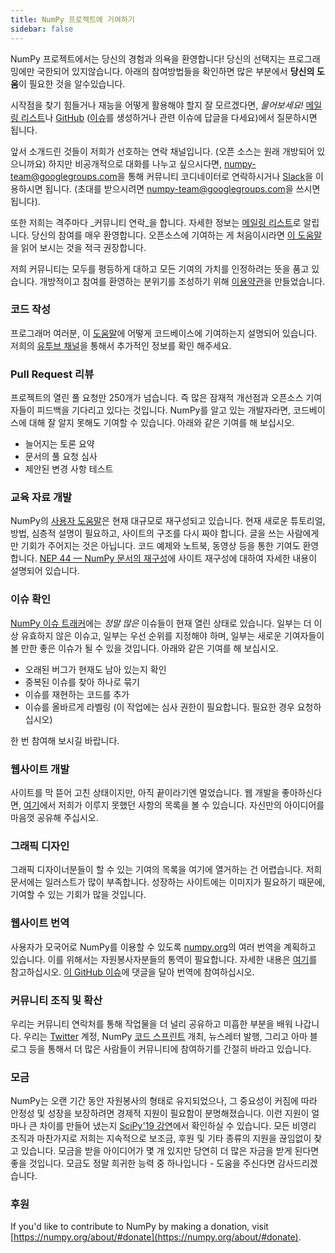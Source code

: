 ```yaml
---
title: NumPy 프로젝트에 기여하기
sidebar: false
---
```


NumPy 프로젝트에서는 당신의 경험과 의욕을 환영합니다! 당신의 선택지는 프로그래밍에만 국한되어 있지않습니다. 아래의 참여방법들을 확인하면 많은 부분에서 **당신의 도움**이 필요한 것을 알수있습니다.

시작점을 찾기 힘들거나 재능을 어떻게 활용해야 할지 잘 모르겠다면, _물어보세요!_ [메일링 리스트](https://mail.python.org/mailman/listinfo/numpy-discussion)나 [GitHub](http://github.com/numpy/numpy) ([이슈](https://github.com/numpy/numpy/issues)를 생성하거나 관련 이슈에 답글을 다세요)에서 질문하시면 됩니다.

앞서 소개드린 것들이 저희가 선호하는 연락 채널입니다. (오픈 소스는 원래 개방되어 있으니까요) 하지만 비공개적으로 대화를 나누고 싶으시다면, <numpy-team@googlegroups.com>을 통해 커뮤니티 코디네이터로 연락하시거나 [Slack](https://numpy-team.slack.com)을 이용하시면 됩니다. (초대를 받으시려면 <numpy-team@googlegroups.com>을 쓰시면 됩니다).

또한 저희는 격주마다 _커뮤니티 연락_을 합니다. 자세한 정보는 [메일링 리스트](https://mail.python.org/mailman/listinfo/numpy-discussion)로 알립니다. 당신의 참여를 매우 환영합니다. 오픈소스에 기여하는 게 처음이시라면 [이 도움말](https://opensource.guide/how-to-contribute/)을 읽어 보시는 것을 적극 권장합니다.

저희 커뮤니티는 모두를 평등하게 대하고 모든 기여의 가치를 인정하려는 뜻을 품고 있습니다. 개방적이고 참여를 환영하는 분위기를 조성하기 위해 [이용약관](/code-of-conduct)을 만들었습니다.

### 코드 작성

프로그래머 여러분, 이 [도움말](https://numpy.org/devdocs/dev/index.html#development-process-summary)에 어떻게 코드베이스에 기여하는지 설명되어 있습니다. <br>저희의 [유투브 채널](https://www.youtube.com/playlist?list=PLCK6zCrcN3GXBUUzDr9L4__LnXZVtaIzS)을 통해서 추가적인 정보를 확인 해주세요.

### Pull Request 리뷰
프로젝트의 열린 풀 요청만 250개가 넘습니다. 즉 많은 잠재적 개선점과 오픈소스 기여자들이 피드백을 기다리고 있다는 것입니다. NumPy를 알고 있는 개발자라면, 코드베이스에 대해 잘 알지 못해도 기여할 수 있습니다. 아래와 같은 기여를 해 보십시오.
* 늘어지는 토론 요약
* 문서의 풀 요청 심사
* 제안된 변경 사항 테스트

### 교육 자료 개발

NumPy의 [사용자 도움말](https://numpy.org/devdocs)은 현재 대규모로 재구성되고 있습니다. 현재 새로운 튜토리얼, 방법, 심층적 설명이 필요하고, 사이트의 구조를 다시 짜야 합니다. 글을 쓰는 사람에게만 기회가 주어지는 것은 아닙니다. 코드 예제와 노트북, 동영상 등을 통한 기여도 환영합니다. [NEP 44 — NumPy 문서의 재구성](https://numpy.org/neps/nep-0044-restructuring-numpy-docs.html)에 사이트 재구성에 대하여 자세한 내용이 설명되어 있습니다.

### 이슈 확인

[NumPy 이슈 트래커](https://github.com/numpy/numpy/issues)에는 _정말 많은_ 이슈들이 현재 열린 상태로 있습니다. 일부는 더 이상 유효하지 않은 이슈고, 일부는 우선 순위를 지정해야 하며, 일부는 새로운 기여자들이 볼 만한 좋은 이슈가 될 수 있을 것입니다.  아래와 같은 기여를 해 보십시오.

* 오래된 버그가 현재도 남아 있는지 확인
* 중복된 이슈를 찾아 하나로 묶기
* 이슈를 재현하는 코드를 추가
* 이슈를 올바르게 라벨링 (이 작업에는 심사 권한이 필요합니다. 필요한 경우 요청하십시오)

한 번 참여해 보시길 바랍니다.

### 웹사이트 개발

사이트를 막 뜯어 고친 상태이지만, 아직 끝이라기엔 멀었습니다. 웹 개발을 좋아하신다면, [여기](https://github.com/numpy/numpy.org/issues?q=is%3Aissue+is%3Aopen+label%3Adesign)에서 저희가 이루지 못했던 사항의 목록을 볼 수 있습니다. 자신만의 아이디어를 마음껏 공유해 주십시오.

### 그래픽 디자인

그래픽 디자이너분들이 할 수 있는 기여의 목록을 여기에 열거하는 건 어렵습니다. 저희 문서에는 일러스트가 많이 부족합니다. 성장하는 사이트에는 이미지가 필요하기 때문에, 기여할 수 있는 기회가 많을 것입니다.

### 웹사이트 번역

사용자가 모국어로 NumPy를 이용할 수 있도록 [numpy.org](https://numpy.org)의 여러 번역을 계획하고 있습니다. 이를 위해서는 자원봉사자분들의 통역이 필요합니다.  자세한 내용은 [여기](https://numpy.org/neps/nep-0028-website-redesign.html#translation-multilingual-i18n)를 참고하십시오. [이 GitHub 이슈](https://github.com/numpy/numpy.org/issues/55)에 댓글을 달아 번역에 참여하십시오.

### 커뮤니티 조직 및 확산

우리는 커뮤니티 연락처를 통해 작업물을 더 널리 공유하고 미흡한 부분을 배워 나갑니다. 우리는 [Twitter](https://twitter.com/numpy_team) 계정, NumPy [코드 스프린트](https://scisprints.github.io/) 개최, 뉴스레터 발행, 그리고 아마 블로그 등을 통해서 더 많은 사람들이 커뮤니티에 참여하기를 간절히 바라고 있습니다.

### 모금

NumPy는 오랜 기간 동안 자원봉사의 형태로 유지되었으나, 그 중요성이 커짐에 따라 안정성 및 성장을 보장하려면 경제적 지원이 필요함이 분명해졌습니다. 이런 지원이 얼마나 큰 차이를 만들어 냈는지 [SciPy'19 강연](https://www.youtube.com/watch?v=dBTJD_FDVjU)에서 확인하실 수 있습니다. 모든 비영리 조직과 마찬가지로 저희는 지속적으로 보조금, 후원 및 기타 종류의 지원을 끊임없이 찾고 있습니다. 모금을 받을 아이디어가 몇 개 있지만 당연히 더 많은 자금을 받게 된다면 좋을 것입니다. 모금도 정말 희귀한 능력 중 하나입니다 - 도움을 주신다면 감사드리겠습니다.

### 후원

If you'd like to contribute to NumPy by making a donation, visit [https://numpy.org/about/#donate](https://numpy.org/about/#donate).


